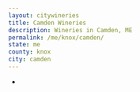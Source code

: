 ```yaml
---
layout: citywineries
title: Camden Wineries
description: Wineries in Camden, ME
permalink: /me/knox/camden/
state: me
county: knox
city: camden
---
```

-
